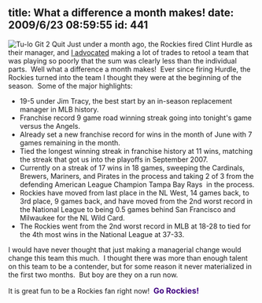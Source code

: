 title: What a difference a month makes!
date: 2009/6/23 08:59:55
id: 441
---
![Tu-lo Git 2 Quit](http://www.s-church.net/journal_images/WindowsLiveWriter/Whatadifferenceamonthmakes_8B00/IMG_7576.jpg "Tu-lo Git 2 Quit") Just under a month ago, the Rockies fired Clint Hurdle as their manager, and [I advocated](http://www.s-church.net/Blog.aspx?ID=438) making a lot of trades to retool a team that was playing so poorly that the sum was clearly less than the individual parts.  Well what a difference a month makes!  Ever since firing Hurdle, the Rockies turned into the team I thought they were at the beginning of the season.  Some of the major highlights:

*   19-5 under Jim Tracy, the best start by an in-season replacement manager in MLB history.
*   Franchise record 9 game road winning streak going into tonight's game versus the Angels.
*   Already set a new franchise record for wins in the month of June with 7 games remaining in the month.
*   Tied the longest winning streak in franchise history at 11 wins, matching the streak that got us into the playoffs in September 2007\.
*   Currently on a streak of 17 wins in 18 games, sweeping the Cardinals, Brewers, Mariners, and Pirates in the process and taking 2 of 3 from the defending American League Champion Tampa Bay Rays  in the process.
*   Rockies have moved from last place in the NL West, 14 games back, to 3rd place, 9 games back, and have moved from the 2nd worst record in the National League to being 0.5 games behind San Francisco and Milwaukee for the NL Wild Card.
*   The Rockies went from the 2nd worst record in MLB at 18-28 to tied for the 4th most wins in the National League at 37-33\.

I would have never thought that just making a managerial change would change this team this much.  I thought there was more than enough talent on this team to be a contender, but for some reason it never materialized in the first two months.  But boy are they on a run now.

It is great fun to be a Rockies fan right now!  **<font color="#400080" size="3">Go Rockies!</font>**